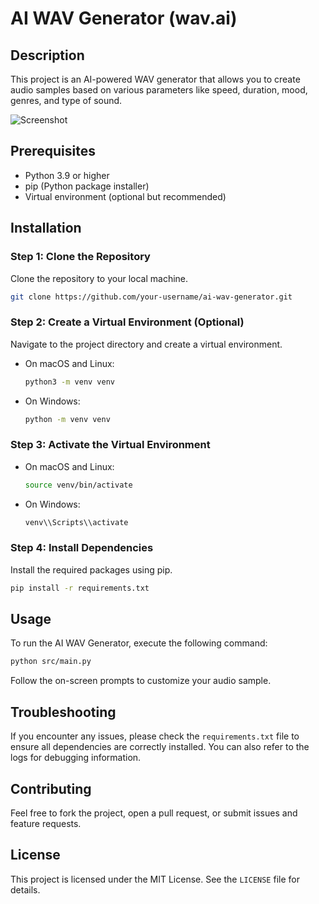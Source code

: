 # AI WAV Generator (wav.ai)

## Description

This project is an AI-powered WAV generator that allows you to create audio samples based on various parameters like speed, duration, mood, genres, and type of sound.

![Screenshot](https://drive.google.com/uc?export=view&id=1rBYxe1SXq_L6N5X0AM_J7DHGbevq3HLF)

## Prerequisites

- Python 3.9 or higher
- pip (Python package installer)
- Virtual environment (optional but recommended)

## Installation

### Step 1: Clone the Repository

Clone the repository to your local machine.

```bash
git clone https://github.com/your-username/ai-wav-generator.git
```

### Step 2: Create a Virtual Environment (Optional)

Navigate to the project directory and create a virtual environment.

- On macOS and Linux:
  ```bash
  python3 -m venv venv
  ```
- On Windows:
  ```bash
  python -m venv venv
  ```

### Step 3: Activate the Virtual Environment

- On macOS and Linux:
  ```bash
  source venv/bin/activate
  ```
- On Windows:
  ```bash
  venv\\Scripts\\activate
  ```

### Step 4: Install Dependencies

Install the required packages using pip.

```bash
pip install -r requirements.txt
```

## Usage

To run the AI WAV Generator, execute the following command:

```bash
python src/main.py
```

Follow the on-screen prompts to customize your audio sample.

## Troubleshooting

If you encounter any issues, please check the `requirements.txt` file to ensure all dependencies are correctly installed. You can also refer to the logs for debugging information.

## Contributing

Feel free to fork the project, open a pull request, or submit issues and feature requests.

## License

This project is licensed under the MIT License. See the `LICENSE` file for details.
